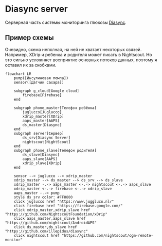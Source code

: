 # Diasync server

Серверная часть системы мониторинга глюкозы [Diasync](https://github.com/illepidus/diasync).

## Пример схемы

Очевидно, схема неполная, на ней не хватает некоторых связей.
Например, XDrip и ребенка и родителя может писать в Nightscout. Но это сильно усложняет восприятие основных потоков
данных,
поэтому я оставил их за скобками.

```mermaid
flowchart LR
    pump([Инсулиновая помпа])
    sensor([Датчик сахара])

    subgraph g_cloud[Google cloud]
        firebase[Firebase]
    end

    subgraph phone_master[Телефон ребёнка]
        juglucco[Juglucco]
        xdrip_master[XDrip]
        aaps_master[AAPS]
        ds_master[Diasync]
    end
    subgraph server[Сервер]
        ds_srv[Diasync Server]
        nightscout[NightScout]
    end
    subgraph phone_slave[Телефон родителя]
        ds_slave[Diasync]
        aaps_slave[AAPS]
        xdrip_slave[XDrip]
    end

    sensor --> juglucco --> xdrip_master
    xdrip_master --> ds_master --> ds_srv --> ds_slave
    xdrip_master -.-> aaps_master <-.-> nightscout <-.-> aaps_slave
    xdrip_master <-.-> firebase <-.-> xdrip_slave
    aaps_master -.-> pump
    style ds_srv color: #FF8800
    click juglucco href "https://www.juggluco.nl/"
    click firebase href "https://firebase.google.com/"
    click xdrip_master,xdrip_slave href "https://github.com/NightscoutFoundation/xDrip"
    click aaps_master,aaps_slave href "https://github.com/nightscout/AndroidAPS"
    click ds_master,ds_slave href "https://github.com/illepidus/diasync"
    click nightscout href "https://github.com/nightscout/cgm-remote-monitor"
```
